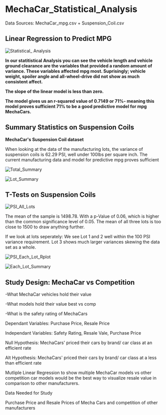 # MechaCar_Statistical_Analysis
Data Sources: MechaCar_mpg.csv + Suspension_Coil.csv

## Linear Regression to Predict MPG

![Statistical_ Analysis](https://user-images.githubusercontent.com/49954261/152923799-57557ad7-ccad-4bcd-8327-40bd23e2bd12.png)

**In our statitistical Analysis you can see the vehicle length and vehicle ground clearance are the variables that provided a random amount of variance. These variables affected mpg most. Suprisingly; vehicle weight, spoiler angle and all-wheel-drive did not show as much consistent affect.**

**The slope of the linear model is less than zero.**

**The model gives us an r-squared value of 0.7149 or 71%- meaning this model proves sufficient 71% to be a good predictive model for mpg MechaCars.**

## Summary Statistics on Suspension Coils

**MechaCar's Suspension Coil dataset**

When looking at the data of the manufacturing lots, the variance of suspension coils is 62.29 PSI, well under 100lbs per square inch. The current manufacturing data and model for predictive mpg proves sufficient

![Total_Summary](https://user-images.githubusercontent.com/49954261/152925224-ae5f2c52-045f-4639-b52a-f09cea88dc6c.png)

![Lot_Summary](https://user-images.githubusercontent.com/49954261/152925242-d4015d12-0331-4324-8767-ffc633990c11.png)


## T-Tests on Suspension Coils

![PSI_All_Lots](https://user-images.githubusercontent.com/49954261/152927197-833a92d3-77b6-4b83-ae1b-b3dc5afa5c41.png)

The mean of the sample is 1498.78. With a p-Value of 0.06, which is higher than the common significance level of 0.05. The mean of all three lots is too close to 1500 to draw anything further.

If we look at lots seperately:
We see Lot 1 and 2 well within the 100 PSI variance requirement. Lot 3 shows much larger variances skewing the data set as a whole.

![PSI_Each_Lot_Rplot](https://user-images.githubusercontent.com/49954261/152926184-210cca97-964d-4f9e-9304-42768c0cd957.png)

![Each_Lot_Summary](https://user-images.githubusercontent.com/49954261/152927249-718658c5-2f4e-4b29-9530-8d79f50797c8.png)


## Study Design: MechaCar vs Competition

-What MechaCar vehicles hold their value

-What models hold their value best vs comp

-What is the safety rating of MechaCars

Dependant Variables: Purchase Price, Resale Price

Independant Variables: Safety Rating, Resale Vale, Purchase Price

Null Hypothesis: MechaCars' priced their cars by brand/ car class at an efficient rate

Alt Hypothesis: MechaCars' priced their cars by brand/ car class at a less than efficient rate

Mutliple Linear Regression to show multiple MechaCar models vs other competition car models would be the best way to visualize resale value in comparison to other manufacturers. 

Data Needed for Study

Purchase Price and Resale Prices of Mecha Cars and competition of other manufacturers 
